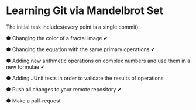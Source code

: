 # Learning Git via Mandelbrot Set 

The initial task includes(every point is a single commit):

● Changing the color of a fractal image  ✔  

● Changing the equation with the same primary operations  ✔

● Adding new arithmetic operations on complex numbers and use them in a new formulae  ✔

● Adding JUnit tests in order to validate the results of operations 

● Push all changes to your remote repository ✔

● Make a pull-request
